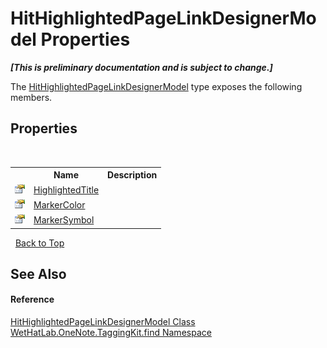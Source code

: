 # HitHighlightedPageLinkDesignerModel Properties
 _**\[This is preliminary documentation and is subject to change.\]**_

The <a href="c854ca17-91ce-f84c-51f2-03d84f70ee3f">HitHighlightedPageLinkDesignerModel</a> type exposes the following members.


## Properties
&nbsp;<table><tr><th></th><th>Name</th><th>Description</th></tr><tr><td>![Public property](media/pubproperty.gif "Public property")</td><td><a href="acf32d1f-dfb5-c06d-ae72-710e69f013ad">HighlightedTitle</a></td><td /></tr><tr><td>![Public property](media/pubproperty.gif "Public property")</td><td><a href="fb1dac94-235d-5a7a-35f5-db13335ec916">MarkerColor</a></td><td /></tr><tr><td>![Public property](media/pubproperty.gif "Public property")</td><td><a href="b1dafc00-3022-8bad-a36f-1381e1d25704">MarkerSymbol</a></td><td /></tr></table>&nbsp;
<a href="#hithighlightedpagelinkdesignermodel-properties">Back to Top</a>

## See Also


#### Reference
<a href="c854ca17-91ce-f84c-51f2-03d84f70ee3f">HitHighlightedPageLinkDesignerModel Class</a><br /><a href="0e3a8efd-07d2-1709-b1cd-709153222081">WetHatLab.OneNote.TaggingKit.find Namespace</a><br />